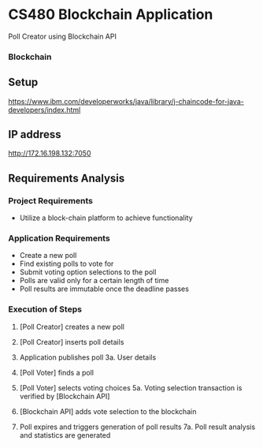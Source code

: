 # CS480 Blockchain Application

Poll Creator using Blockchain API

### Blockchain

## Setup
https://www.ibm.com/developerworks/java/library/j-chaincode-for-java-developers/index.html

## IP address
http://172.16.198.132:7050

## Requirements Analysis

### Project Requirements
* Utilize a block-chain platform to achieve functionality

### Application Requirements
* Create a new poll
* Find existing polls to vote for
* Submit voting option selections to the poll
* Polls are valid only for a certain length of time
* Poll results are immutable once the deadline passes

### Execution of Steps
1. [Poll Creator] creates a new poll
2. [Poll Creator] inserts poll details
3. Application publishes poll
3a. User details

4. [Poll Voter] finds a poll
5. [Poll Voter] selects voting choices
5a. Voting selection transaction is verified by [Blockchain API]
6. [Blockchain API] adds vote selection to the blockchain

7. Poll expires and triggers generation of poll results
7a. Poll result analysis and statistics are generated


